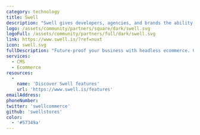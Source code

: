 ```yaml
---
category: technology
title: Swell
description: "Swell gives developers, agencies, and brands the ability to sell whatever and however they want, with all the benefits of a managed SaaS platform."
logo: /assets/community/partners/square/dark/swell.svg
logoFull: /assets/community/partners/full/dark/swell.svg
link: https://www.swell.is/?ref=nuxt
icon: swell.svg
fullDescription: "Future-proof your business with headless ecommerce. Get started fast with APIs, storefronts, and an intuitive dashboard. Whatever your business model or shopping experience—Swell is ready to grow with you."
services:
  - CMS
  - Ecommerce
resources:
  -
    name: 'Discover Swell features'
    url: 'https://www.swell.is/features'
emailAddress:
phoneNumber:
twitter: 'swellcommerce'
github: 'swellstores'
color:
  - '#57349a'
---
```

